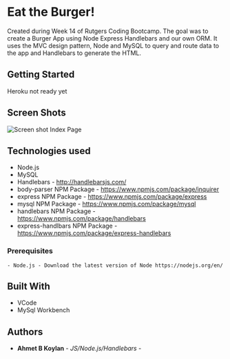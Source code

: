 # Eat the Burger!

Created during Week 14 of Rutgers Coding Bootcamp. The goal was to create a Burger App using Node Express Handlebars and our own ORM. It uses the MVC design pattern, Node and MySQL to query and route data to the app and Handlebars to generate the HTML.

## Getting Started
Heroku not ready yet
## Screen Shots

![Screen shot](public/images/ScreenShot.png)
Index Page



## Technologies used
- Node.js
- MySQL
- Handlebars - http://handlebarsjs.com/
- body-parser NPM Package - https://www.npmjs.com/package/inquirer
- express NPM Package - https://www.npmjs.com/package/express
- mysql NPM Package - https://www.npmjs.com/package/mysql
- handlebars NPM Package - https://www.npmjs.com/package/handlebars
- express-handlbars NPM Package - https://www.npmjs.com/package/express-handlebars

### Prerequisites

```
- Node.js - Download the latest version of Node https://nodejs.org/en/

```

## Built With

* VCode
* MySql Workbench

## Authors

* **Ahmet B Koylan** - *JS/Node.js/Handlebars* -
